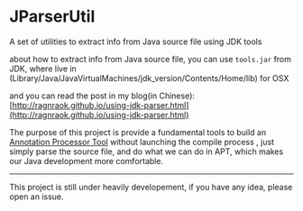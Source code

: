 # JParserUtil
A set of utilities to extract info from Java source file using JDK tools

about how to extract info from Java source file, you can use ``tools.jar`` from JDK, where live in (Library/Java/JavaVirtualMachines/jdk_version/Contents/Home/lib) for OSX

and you can read the post in my blog(in Chinese): [http://ragnraok.github.io/using-jdk-parser.html](http://ragnraok.github.io/using-jdk-parser.html) 

The purpose of this project is provide a fundamental tools to build an [Annotation Processor Tool](http://docs.oracle.com/javase/7/docs/technotes/guides/apt/) without launching the compile process , just simply parse the source file, and do what we can do in APT, which makes our Java development more comfortable.

-------

This project is still under heavily developement, if you have any idea, please open an issue.
